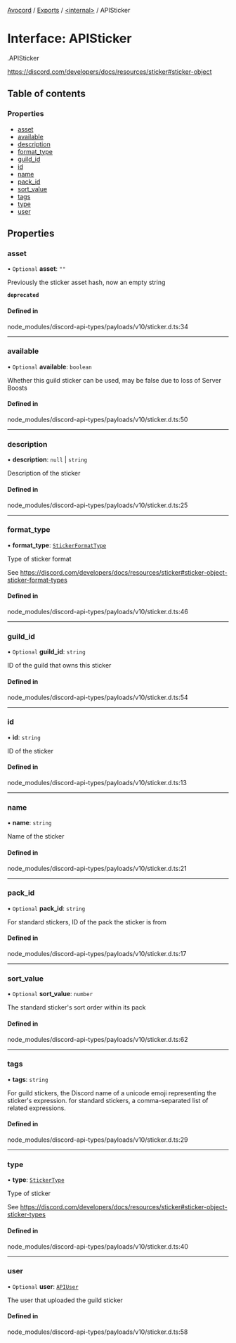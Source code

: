 [Avocord](../README.md) / [Exports](../modules.md) / [<internal\>](../modules/internal_.md) / APISticker

# Interface: APISticker

[<internal>](../modules/internal_.md).APISticker

https://discord.com/developers/docs/resources/sticker#sticker-object

## Table of contents

### Properties

- [asset](internal_.APISticker.md#asset)
- [available](internal_.APISticker.md#available)
- [description](internal_.APISticker.md#description)
- [format\_type](internal_.APISticker.md#format_type)
- [guild\_id](internal_.APISticker.md#guild_id)
- [id](internal_.APISticker.md#id)
- [name](internal_.APISticker.md#name)
- [pack\_id](internal_.APISticker.md#pack_id)
- [sort\_value](internal_.APISticker.md#sort_value)
- [tags](internal_.APISticker.md#tags)
- [type](internal_.APISticker.md#type)
- [user](internal_.APISticker.md#user)

## Properties

### asset

• `Optional` **asset**: ``""``

Previously the sticker asset hash, now an empty string

**`deprecated`**

#### Defined in

node_modules/discord-api-types/payloads/v10/sticker.d.ts:34

___

### available

• `Optional` **available**: `boolean`

Whether this guild sticker can be used, may be false due to loss of Server Boosts

#### Defined in

node_modules/discord-api-types/payloads/v10/sticker.d.ts:50

___

### description

• **description**: ``null`` \| `string`

Description of the sticker

#### Defined in

node_modules/discord-api-types/payloads/v10/sticker.d.ts:25

___

### format\_type

• **format\_type**: [`StickerFormatType`](../enums/internal_.StickerFormatType.md)

Type of sticker format

See https://discord.com/developers/docs/resources/sticker#sticker-object-sticker-format-types

#### Defined in

node_modules/discord-api-types/payloads/v10/sticker.d.ts:46

___

### guild\_id

• `Optional` **guild\_id**: `string`

ID of the guild that owns this sticker

#### Defined in

node_modules/discord-api-types/payloads/v10/sticker.d.ts:54

___

### id

• **id**: `string`

ID of the sticker

#### Defined in

node_modules/discord-api-types/payloads/v10/sticker.d.ts:13

___

### name

• **name**: `string`

Name of the sticker

#### Defined in

node_modules/discord-api-types/payloads/v10/sticker.d.ts:21

___

### pack\_id

• `Optional` **pack\_id**: `string`

For standard stickers, ID of the pack the sticker is from

#### Defined in

node_modules/discord-api-types/payloads/v10/sticker.d.ts:17

___

### sort\_value

• `Optional` **sort\_value**: `number`

The standard sticker's sort order within its pack

#### Defined in

node_modules/discord-api-types/payloads/v10/sticker.d.ts:62

___

### tags

• **tags**: `string`

For guild stickers, the Discord name of a unicode emoji representing the sticker's expression. for standard stickers, a comma-separated list of related expressions.

#### Defined in

node_modules/discord-api-types/payloads/v10/sticker.d.ts:29

___

### type

• **type**: [`StickerType`](../enums/internal_.StickerType.md)

Type of sticker

See https://discord.com/developers/docs/resources/sticker#sticker-object-sticker-types

#### Defined in

node_modules/discord-api-types/payloads/v10/sticker.d.ts:40

___

### user

• `Optional` **user**: [`APIUser`](internal_.APIUser.md)

The user that uploaded the guild sticker

#### Defined in

node_modules/discord-api-types/payloads/v10/sticker.d.ts:58
